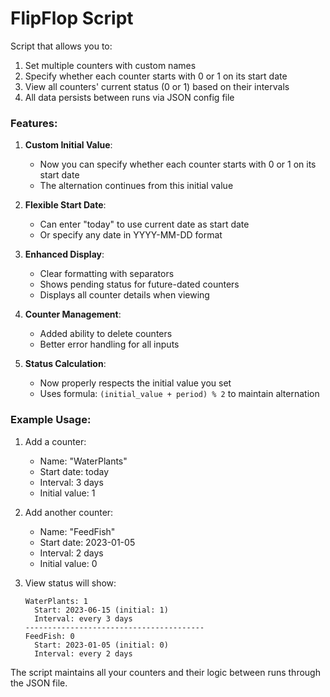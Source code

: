 # FlipFlop Script

Script that allows you to:

1. Set multiple counters with custom names
2. Specify whether each counter starts with 0 or 1 on its start date
3. View all counters' current status (0 or 1) based on their intervals
4. All data persists between runs via JSON config file

### Features:

1. **Custom Initial Value**:

   - Now you can specify whether each counter starts with 0 or 1 on its start date
   - The alternation continues from this initial value

2. **Flexible Start Date**:

   - Can enter "today" to use current date as start date
   - Or specify any date in YYYY-MM-DD format

3. **Enhanced Display**:

   - Clear formatting with separators
   - Shows pending status for future-dated counters
   - Displays all counter details when viewing

4. **Counter Management**:

   - Added ability to delete counters
   - Better error handling for all inputs

5. **Status Calculation**:
   - Now properly respects the initial value you set
   - Uses formula: `(initial_value + period) % 2` to maintain alternation

### Example Usage:

1. Add a counter:

   - Name: "WaterPlants"
   - Start date: today
   - Interval: 3 days
   - Initial value: 1

2. Add another counter:

   - Name: "FeedFish"
   - Start date: 2023-01-05
   - Interval: 2 days
   - Initial value: 0

3. View status will show:
   ```
   WaterPlants: 1
     Start: 2023-06-15 (initial: 1)
     Interval: every 3 days
   ----------------------------------------
   FeedFish: 0
     Start: 2023-01-05 (initial: 0)
     Interval: every 2 days
   ```

The script maintains all your counters and their logic between runs through the JSON file.
